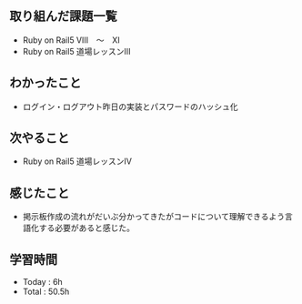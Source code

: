 ## 取り組んだ課題一覧
- Ruby on Rail5 Ⅷ　〜　Ⅺ
- Ruby on Rail5 道場レッスンⅢ
## わかったこと
  - ログイン・ログアウト昨日の実装とパスワードのハッシュ化
## 次やること
  - Ruby on Rail5 道場レッスンⅣ
## 感じたこと
  - 掲示板作成の流れがだいぶ分かってきたがコードについて理解できるよう言語化する必要があると感じた。
## 学習時間
  - Today : 6h
  - Total : 50.5h
